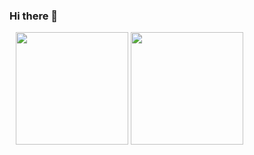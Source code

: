 ### Hi there 👋

<div style='margin-left:10px;'>
  <img height="180em" src="https://github-readme-stats.vercel.app/api?username=nsalves14&show_icons=true&theme=dracula&include_all_commits=true&count_private=true?x=1"/>
  <img height="180em" src="https://github-readme-stats.vercel.app/api/top-langs/?username=nsalves14&layout=compact&langs_count=7&theme=dracula"/>
</div>

<!--
**NSAlves14/NSAlves14** is a ✨ _special_ ✨ repository because its `README.md` (this file) appears on your GitHub profile.

Here are some ideas to get you started:

- 🔭 I’m currently working on ...
- 🌱 I’m currently learning ...
- 👯 I’m looking to collaborate on ...
- 🤔 I’m looking for help with ...
- 💬 Ask me about ...
- 📫 How to reach me: ...
- 😄 Pronouns: ...
- ⚡ Fun fact: ...
-->
